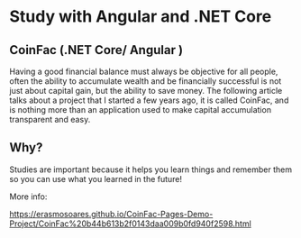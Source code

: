 # Study with Angular and .NET Core

## CoinFac (.NET Core/ Angular )


Having a good financial balance must always be objective for all people, often the ability to accumulate wealth and be financially successful is not just about capital gain, but the ability to save money. The following article talks about a project that I started a few years ago, it is called CoinFac, and is nothing more than an application used to make capital accumulation transparent and easy.

## Why?

Studies are important because it helps you learn things and remember them so you can use what you learned in the future!

More info:

https://erasmosoares.github.io/CoinFac-Pages-Demo-Project/CoinFac%20b44b613b2f0143daa009b0fd940f2598.html


